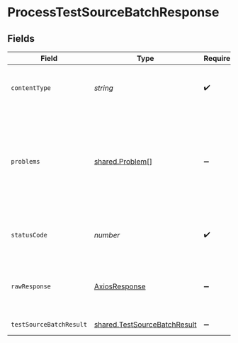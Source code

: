 # ProcessTestSourceBatchResponse


## Fields

| Field                                                                                               | Type                                                                                                | Required                                                                                            | Description                                                                                         |
| --------------------------------------------------------------------------------------------------- | --------------------------------------------------------------------------------------------------- | --------------------------------------------------------------------------------------------------- | --------------------------------------------------------------------------------------------------- |
| `contentType`                                                                                       | *string*                                                                                            | :heavy_check_mark:                                                                                  | HTTP response content type for this operation                                                       |
| `problems`                                                                                          | [shared.Problem](../../models/shared/problem.md)[]                                                  | :heavy_minus_sign:                                                                                  | problem with test source definition - probably some bad input occurs (invalid JSON body or similar) |
| `statusCode`                                                                                        | *number*                                                                                            | :heavy_check_mark:                                                                                  | HTTP response status code for this operation                                                        |
| `rawResponse`                                                                                       | [AxiosResponse](https://axios-http.com/docs/res_schema)                                             | :heavy_minus_sign:                                                                                  | Raw HTTP response; suitable for custom response parsing                                             |
| `testSourceBatchResult`                                                                             | [shared.TestSourceBatchResult](../../models/shared/testsourcebatchresult.md)                        | :heavy_minus_sign:                                                                                  | successful operation                                                                                |